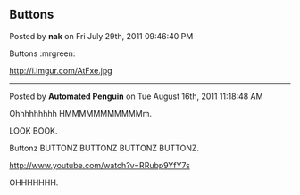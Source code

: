 ## Buttons
Posted by **nak** on Fri July 29th, 2011 09:46:40 PM

Buttons :mrgreen:

<http://i.imgur.com/AtFxe.jpg>

--------------------------------------------------------------------------------

Posted by **Automated Penguin** on Tue August 16th, 2011 11:18:48 AM

Ohhhhhhhhh HMMMMMMMMMMMm.

LOOK BOOK.

Buttonz BUTTONZ BUTTONZ BUTTONZ BUTTONZ.

<http://www.youtube.com/watch?v=RRubp9YfY7s>

OHHHHHHH.
